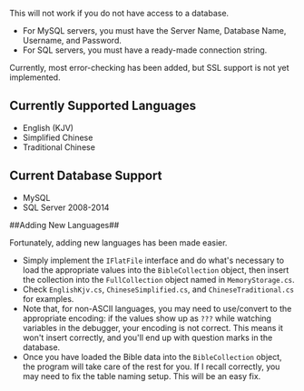 This will not work if you do not have access to a database.

 - For MySQL servers, you must have the Server Name, Database Name, Username, and Password.
 - For SQL servers, you must have a ready-made connection string. 

Currently, most error-checking has been added, but SSL support is not yet implemented. 

## Currently Supported Languages ##

 - English (KJV)
 - Simplified Chinese
 - Traditional Chinese

## Current Database Support ##

 - MySQL
 - SQL Server 2008-2014

##Adding New Languages##

Fortunately, adding new languages has been made easier.

 - Simply implement the `IFlatFile` interface and do what's necessary to load the appropriate values into the `BibleCollection` object, then insert the collection into the `FullCollection` object named in `MemoryStorage.cs`.
 - Check `EnglishKjv.cs`, `ChineseSimplified.cs`, and `ChineseTraditional.cs` for examples. 
 - Note that, for non-ASCII languages, you may need to use/convert to the appropriate encoding: if the values show up as `???` while watching variables in the debugger, your encoding is not correct. This means it won't insert correctly, and you'll end up with question marks in the database.
 - Once you have loaded the Bible data into the `BibleCollection` object, the program will take care of the rest for you. If I recall correctly, you may need to fix the table naming setup. This will be an easy fix.
